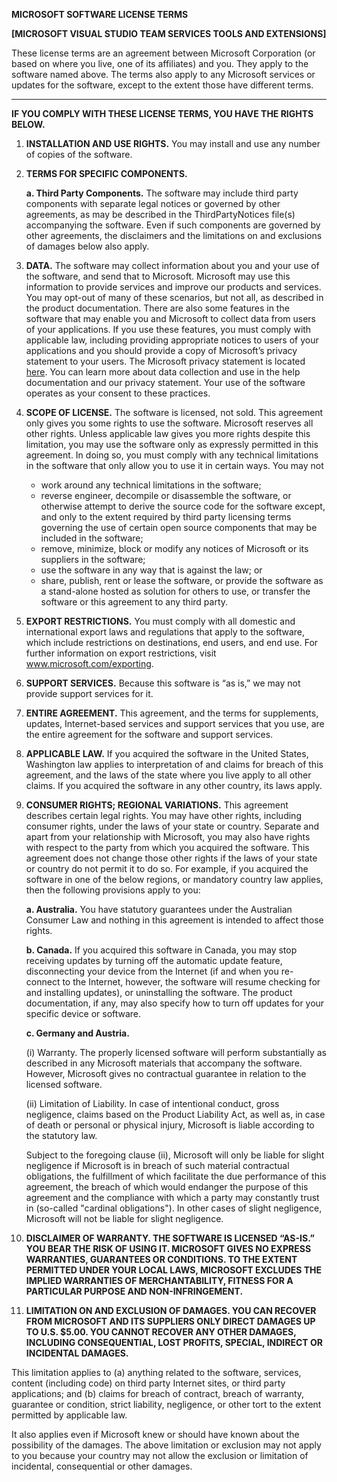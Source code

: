 **MICROSOFT SOFTWARE LICENSE TERMS**

**[MICROSOFT VISUAL STUDIO TEAM SERVICES TOOLS AND EXTENSIONS]**

These license terms are an agreement between Microsoft Corporation (or based on where you live, one of its affiliates) and you. They apply to the software named above. The terms also apply to any Microsoft services or updates for the software, except to the extent those have different terms.

---

**IF YOU COMPLY WITH THESE LICENSE TERMS, YOU HAVE THE RIGHTS BELOW.**

1.	**INSTALLATION AND USE RIGHTS.**
	You may install and use any number of copies of the software.

2.	**TERMS FOR SPECIFIC COMPONENTS.**

	**a. Third Party Components.** The software may include third party components with separate legal notices or governed by other agreements, as may be described in the ThirdPartyNotices file(s) accompanying the software. Even if such components are governed by other agreements, the disclaimers and the limitations on and exclusions of damages below also apply.

3.	**DATA.** The software may collect information about you and your use of the software, and send that to Microsoft. Microsoft may use this information to provide services and improve our products and services.  You may opt-out of many of these scenarios, but not all, as described in the product documentation.  There are also some features in the software that may enable you and Microsoft to collect data from users of your applications. If you use these features, you must comply with applicable law, including providing appropriate notices to users of your applications and you should provide a copy of Microsoft’s privacy statement to your users.  The Microsoft privacy statement is located [here](https://go.microsoft.com/fwlink/?LinkID=824704). You can learn more about data collection and use in the help documentation and our privacy statement. Your use of the software operates as your consent to these practices.

4.	**SCOPE OF LICENSE.** The software is licensed, not sold. This agreement only gives you some rights to use the software. Microsoft reserves all other rights. Unless applicable law gives you more rights despite this limitation, you may use the software only as expressly permitted in this agreement. In doing so, you must comply with any technical limitations in the software that only allow you to use it in certain ways. You may not

	- 	work around any technical limitations in the software;
	- 	reverse engineer, decompile or disassemble the software, or otherwise attempt to derive the source code for the software except, and only to the extent required by third party licensing terms governing the use of certain open source components that may be included in the software;
	- 	remove, minimize, block or modify any notices of Microsoft or its suppliers in the software; 
	- 	use the software in any way that is against the law; or
	- 	share, publish, rent or lease the software, or provide the software as a stand-alone hosted as solution for others to use, or transfer the software or this agreement to any third party.

5.	**EXPORT RESTRICTIONS.** You must comply with all domestic and international export laws and regulations that apply to the software, which include restrictions on destinations, end users, and end use. For further information on export restrictions, visit www.microsoft.com/exporting. 

6.	**SUPPORT SERVICES.** Because this software is “as is,” we may not provide support services for it.

7.	**ENTIRE AGREEMENT.** This agreement, and the terms for supplements, updates, Internet-based services and support services that you use, are the entire agreement for the software and support services.

8.	**APPLICABLE LAW.** If you acquired the software in the United States, Washington law applies to interpretation of and claims for breach of this agreement, and the laws of the state where you live apply to all other claims. If you acquired the software in any other country, its laws apply.

9.	**CONSUMER RIGHTS; REGIONAL VARIATIONS.** This agreement describes certain legal rights. You may have other rights, including consumer rights, under the laws of your state or country. Separate and apart from your relationship with Microsoft, you may also have rights with respect to the party from which you acquired the software. This agreement does not change those other rights if the laws of your state or country do not permit it to do so. For example, if you acquired the software in one of the below regions, or mandatory country law applies, then the following provisions apply to you:

	**a. Australia.** You have statutory guarantees under the Australian Consumer Law and nothing in this agreement is intended to affect those rights.

	**b. Canada.** If you acquired this software in Canada, you may stop receiving updates by turning off the automatic update feature, disconnecting your device from the Internet (if and when you re-connect to the Internet, however, the software will resume checking for and installing updates), or uninstalling the software. The product documentation, if any, may also specify how to turn off updates for your specific device or software.

	**c. Germany and Austria.**

	(i)	Warranty. The properly licensed software will perform substantially as described in any Microsoft materials that accompany the software. However, Microsoft gives no contractual guarantee in relation to the licensed software.

	(ii)	Limitation of Liability. In case of intentional conduct, gross negligence, claims based on the Product Liability Act, as well as, in case of death or personal or physical injury, Microsoft is liable according to the statutory law.

	Subject to the foregoing clause (ii), Microsoft will only be liable for slight negligence if Microsoft is in breach of such material contractual obligations, the fulfillment of which facilitate the due performance of this agreement, the breach of which would endanger the purpose of this agreement and the compliance with which a party may constantly trust in (so-called "cardinal obligations"). In other cases of slight negligence, Microsoft will not be liable for slight negligence.

10.	**DISCLAIMER OF WARRANTY. THE SOFTWARE IS LICENSED “AS-IS.” YOU BEAR THE RISK OF USING IT. MICROSOFT GIVES NO EXPRESS WARRANTIES, GUARANTEES OR CONDITIONS. TO THE EXTENT PERMITTED UNDER YOUR LOCAL LAWS, MICROSOFT EXCLUDES THE IMPLIED WARRANTIES OF MERCHANTABILITY, FITNESS FOR A PARTICULAR PURPOSE AND NON-INFRINGEMENT.**

11.	**LIMITATION ON AND EXCLUSION OF DAMAGES. YOU CAN RECOVER FROM MICROSOFT AND ITS SUPPLIERS ONLY DIRECT DAMAGES UP TO U.S. $5.00. YOU CANNOT RECOVER ANY OTHER DAMAGES, INCLUDING CONSEQUENTIAL, LOST PROFITS, SPECIAL, INDIRECT OR INCIDENTAL DAMAGES.**

This limitation applies to (a) anything related to the software, services, content (including code) on third party Internet sites, or third party applications; and (b) claims for breach of contract, breach of warranty, guarantee or condition, strict liability, negligence, or other tort to the extent permitted by applicable law.

It also applies even if Microsoft knew or should have known about the possibility of the damages. The above limitation or exclusion may not apply to you because your country may not allow the exclusion or limitation of incidental, consequential or other damages.
